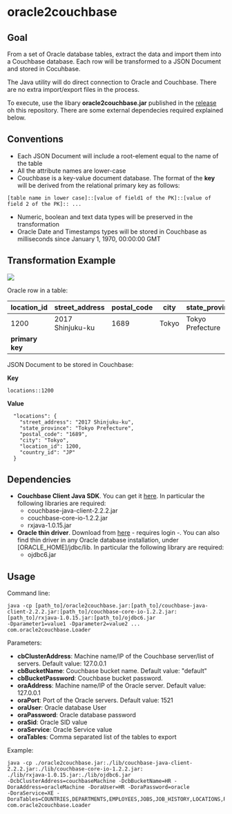 # oracle2couchbase

## Goal

From a set of Oracle database tables, extract the data and import them into a Couchbase database.
Each row will be transformed to a JSON Document and stored in Cocuhbase.

The Java utility will do direct connection to Oracle and Couchbase. There are no extra import/export files in the process.

To execute, use the libary **oracle2couchbase.jar** published in the [release](https://github.com/mahurtado/oracle2couchbase/releases) oh this repository. There are some external dependecies required explained below.

## Conventions

* Each JSON Document will include a root-element equal to the name of the table
* All the attribute names are lower-case
* Couchbase is a key-value document database. The format of the **key** will be derived from the relational primary key as follows:

`[table name in lower case]::[value of field1 of the PK]::[value of field 2 of the PK]:: ...`

* Numeric, boolean and text data types will be preserved in the transformation
* Oracle Date and Timestamps types will be stored in Couchbase as milliseconds since January 1, 1970, 00:00:00 GMT 

## Transformation Example

![](https://github.com/mahurtado/oracle2couchbase/blob/master/oracle2couchbase_1.jpg)

Oracle row in a table:

location_id | street_address | postal_code | city	| state_province | country_id
----------- | -------------- | ----------- | ----	| -------------- | ----------
1200 | 2017 Shinjuku-ku | 1689 | Tokyo | Tokyo Prefecture | JP
**primary key** |

JSON Document to be stored in Couchbase:

**Key**
```
locations::1200
```
**Value** 
```
  "locations": {
    "street_address": "2017 Shinjuku-ku",
    "state_province": "Tokyo Prefecture",
    "postal_code": "1689",
    "city": "Tokyo",
    "location_id": 1200,
    "country_id": "JP"
  }
```
  
## Dependencies

* **Couchbase Client Java SDK**. You can get it [here](http://developer.couchbase.com/documentation/server/4.0/sdks/java-2.2/download-links.html). 
In particular the following libraries are required:
  * couchbase-java-client-2.2.2.jar
  * couchbase-core-io-1.2.2.jar
  * rxjava-1.0.15.jar
* **Oracle thin driver**. Download from [here](http://www.oracle.com/technetwork/apps-tech/jdbc-112010-090769.html) - requires login -.
You can also find thin driver in any Oracle database installation, under [ORACLE_HOME]/jdbc/lib. In particular the following library are required:
  * ojdbc6.jar

## Usage

Command line:
```
java -cp [path_to]/oracle2couchbase.jar:[path_to]/couchbase-java-client-2.2.2.jar:[path_to]/couchbase-core-io-1.2.2.jar:
[path_to]/rxjava-1.0.15.jar:[path_to]/ojdbc6.jar 
-Dparameter1=value1 -Dparameter2=value2 ... com.oracle2couchbase.Loader
```

Parameters:
* **cbClusterAddress**: Machine name/IP of the Couchbase server/list of servers. Default value: 127.0.0.1
* **cbBucketName**: Couchbase bucket name. Default value: "default"
* **cbBucketPassword**: Couchbase bucket password.
* **oraAddress**: Machine name/IP of the Oracle server. Default value: 127.0.0.1
* **oraPort**: Port of the Oracle servers. Default value: 1521
* **oraUser**: Oracle database User
* **oraPassword**: Oracle database password
* **oraSid**: Oracle SID value
* **oraService**: Oracle Service value
* **oraTables**: Comma separated list of the tables to export

Example:

```
java -cp ./oracle2couchbase.jar:./lib/couchbase-java-client-2.2.2.jar:./lib/couchbase-core-io-1.2.2.jar:
./lib/rxjava-1.0.15.jar:./lib/ojdbc6.jar 
-DcbClusterAddress=couchbaseMachine -DcbBucketName=HR -DoraAddress=oracleMachine -DoraUser=HR -DoraPassword=oracle 
-DoraService=XE -DoraTables=COUNTRIES,DEPARTMENTS,EMPLOYEES,JOBS,JOB_HISTORY,LOCATIONS,REGIONS com.oracle2couchbase.Loader
````
